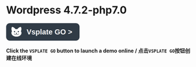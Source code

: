 # Wordpress 4.7.2-php7.0

<a href="https://www.vsplate.com/?docker-compose=https://github.com/vsplate/dcenvs/wordpress/4.7.2-php7.0"><img alt="VSPLATE GO" src="https://raw.githubusercontent.com/vsplate/images/master/vsgo_btn.png" width="200px"></a>

**Click the `VSPLATE GO` button to launch a demo online / 点击`VSPLATE GO`按钮创建在线环境**